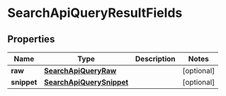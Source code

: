 # SearchApiQueryResultFields

## Properties
Name | Type | Description | Notes
------------ | ------------- | ------------- | -------------
**raw** | [**SearchApiQueryRaw**](SearchApiQueryRaw.md) |  |  [optional]
**snippet** | [**SearchApiQuerySnippet**](SearchApiQuerySnippet.md) |  |  [optional]
